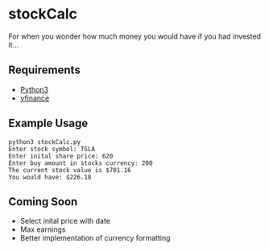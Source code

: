 # stockCalc

For when you wonder how much money you would have if you had invested it...

## Requirements

* [Python3](https://www.python.org)
* [yfinance](https://github.com/ranaroussi/yfinance)

## Example Usage

```
python3 stockCalc.py
Enter stock symbol: TSLA
Enter inital share price: 620
Enter buy amount in stocks currency: 200
The current stock value is $701.16
You would have: $226.18
```

## Coming Soon

* Select inital price with date
* Max earnings
* Better implementation of currency formatting